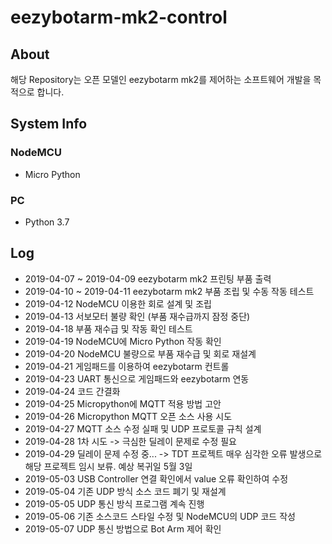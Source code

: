# eezybotarm-mk2-control

## About
해당 Repository는 오픈 모델인 eezybotarm mk2를 제어하는 소프트웨어 개발을 목적으로 합니다.

## System Info
### NodeMCU
 - Micro Python
### PC
 - Python 3.7

## Log
- 2019-04-07 ~ 2019-04-09 eezybotarm mk2 프린팅 부품 출력
- 2019-04-10 ~ 2019-04-11 eezybotarm mk2 부품 조립 및 수동 작동 테스트
- 2019-04-12 NodeMCU 이용한 회로 설계 및 조립
- 2019-04-13 서보모터 불량 확인 (부품 재수급까지 잠정 중단)
- 2019-04-18 부품 재수급 및 작동 확인 테스트
- 2019-04-19 NodeMCU에 Micro Python 작동 확인
- 2019-04-20 NodeMCU 불량으로 부품 재수급 및 회로 재설계
- 2019-04-21 게임패드를 이용하여 eezybotarm 컨트롤
- 2019-04-23 UART 통신으로 게임패드와 eezybotarm 연동
- 2019-04-24 코드 간결화
- 2019-04-25 Micropython에 MQTT 적용 방법 고안
- 2019-04-26 Micropython MQTT 오픈 소스 사용 시도
- 2019-04-27 MQTT 소스 수정 실패 및 UDP 프로토콜 규칙 설계
- 2019-04-28 1차 시도 -> 극심한 딜레이 문제로 수정 필요
- 2019-04-29 딜레이 문제 수정 중... -> TDT 프로젝트 매우 심각한 오류 발생으로 해당 프로젝트 임시 보류. 예상 복귀일 5월 3일
- 2019-05-03 USB Controller 연결 확인에서 value 오류 확인하여 수정
- 2019-05-04 기존 UDP 방식 소스 코드 폐기 및 재설계
- 2019-05-05 UDP 통신 방식 프로그램 계속 진행
- 2019-05-06 기존 소스코드 스타일 수정 및 NodeMCU의 UDP 코드 작성
- 2019-05-07 UDP 통신 방법으로 Bot Arm 제어 확인